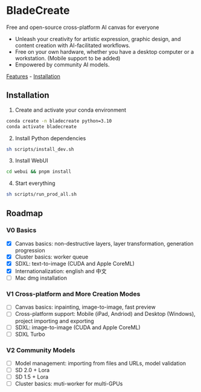 # BladeCreate

Free and open-source cross-platform AI canvas for everyone

- Unleash your creativity for artistic expression, graphic design, and content creation with AI-facilitated workflows.
- Free on your own hardware, whether you have a desktop computer or a workstation. (Mobile support to be added)
- Empowered by community AI models.

[Features](#features) - [Installation](#installation)

## Installation

1. Create and activate your conda environment

```bash
conda create -n bladecreate python=3.10
conda activate bladecreate
```

2. Install Python dependencies

```bash
sh scripts/install_dev.sh
```

3. Install WebUI

```bash
cd webui && pnpm install
```

4. Start everything

```bash
sh scripts/run_prod_all.sh
```

## Roadmap

### V0 Basics

- [x] Canvas basics: non-destructive layers, layer transformation, generation progression
- [x] Cluster basics: worker queue
- [x] SDXL: text-to-image (CUDA and Apple CoreML)
- [x] Internationalization: english and 中文
- [ ] Mac dmg installation

### V1 Cross-platform and More Creation Modes

- [ ] Canvas basics: inpainting, image-to-image, fast preview
- [ ] Cross-platform support: Mobile (iPad, Andriod) and Desktop (Windows), project importing and exporting
- [ ] SDXL: image-to-image (CUDA and Apple CoreML)
- [ ] SDXL Turbo

### V2 Community Models

- [ ] Model management: importing from files and URLs, model validation
- [ ] SD 2.0 + Lora
- [ ] SD 1.5 + Lora
- [ ] Cluster basics: muti-worker for multi-GPUs
